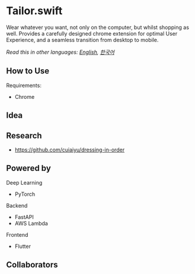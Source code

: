 # Tailor.swift
Wear whatever you want, not only on the computer, but whilst shopping as well. Provides a carefully designed chrome extension for optimal User Experience, and a seamless transition from desktop to mobile. 

_Read this in other languages: [English](https://github.com/Tailor-swift/Tailor.swift/README.md), [한국어](https://github.com/Tailor-swift/Tailor.swift/lang/README.ko.md)_
## How to Use
Requirements:
* Chrome

## Idea


## Research
* https://github.com/cuiaiyu/dressing-in-order

## Powered by
Deep Learning
* PyTorch

Backend
* FastAPI
* AWS Lambda

Frontend
* Flutter

## Collaborators
